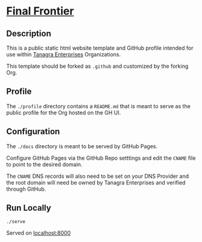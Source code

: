 # [Final Frontier](https://final-frontier.tanagra.enterprises)

## Description

This is a public static html website template and GitHub profile intended for use within [Tanagra Enterprises](https://www.tanagra.enterprises) Organizations.

This template should be forked as `.github` and customized by the forking Org.

## Profile

The `./profile` directory contains a `README.md` that is meant to serve as the public profile for the Org hosted on the GH UI.

## Configuration

The `./docs` directory is meant to be served by GitHub Pages.

Configure GitHub Pages via the GitHub Repo setttings and edit the `CNAME` file to point to the desired domain.

The `CNAME` DNS records will also need to be set on your DNS Provider and the root domain will need be owned by Tanagra Enterprises and verified through GitHub.

## Run Locally

```shell
./serve
```

Served on [localhost:8000](http://localhost:8000)